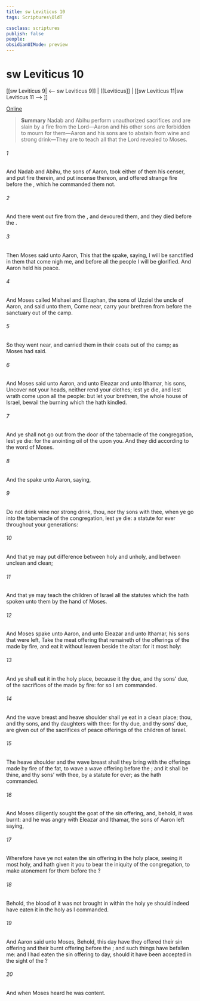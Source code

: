 ```yaml
---
title: sw Leviticus 10
tags: Scriptures\OldT

cssclass: scriptures
publish: false
people:
obsidianUIMode: preview
---
```


# sw Leviticus 10
[[sw Leviticus 9| <-- sw Leviticus 9]] | [[Leviticus]] | [[sw Leviticus 11|sw Leviticus 11 --> ]]

[Online](https://churchofjesuschrist.org/study/scriptures/ot/lev/10?lang=eng)

> __Summary__
Nadab and Abihu perform unauthorized sacrifices and are slain by a fire from the Lord—Aaron and his other sons are forbidden to mourn for them—Aaron and his sons are to abstain from wine and strong drink—They are to teach all that the Lord revealed to Moses.

###### 1 
And Nadab and Abihu, the sons of Aaron, took either of them his censer, and put fire therein, and put incense thereon, and offered strange fire before the , which he commanded them not.

###### 2 
And there went out fire from the , and devoured them, and they died before the .

###### 3 
Then Moses said unto Aaron, This  that the  spake, saying, I will be sanctified in them that come nigh me, and before all the people I will be glorified. And Aaron held his peace.

###### 4 
And Moses called Mishael and Elzaphan, the sons of Uzziel the uncle of Aaron, and said unto them, Come near, carry your brethren from before the sanctuary out of the camp.

###### 5 
So they went near, and carried them in their coats out of the camp; as Moses had said.

###### 6 
And Moses said unto Aaron, and unto Eleazar and unto Ithamar, his sons, Uncover not your heads, neither rend your clothes; lest ye die, and lest wrath come upon all the people: but let your brethren, the whole house of Israel, bewail the burning which the  hath kindled.

###### 7 
And ye shall not go out from the door of the tabernacle of the congregation, lest ye die: for the anointing oil of the   upon you. And they did according to the word of Moses.

###### 8 
And the  spake unto Aaron, saying,

###### 9 
Do not drink wine nor strong drink, thou, nor thy sons with thee, when ye go into the tabernacle of the congregation, lest ye die:  a statute for ever throughout your generations:

###### 10 
And that ye may put difference between holy and unholy, and between unclean and clean;

###### 11 
And that ye may teach the children of Israel all the statutes which the  hath spoken unto them by the hand of Moses.

###### 12 
And Moses spake unto Aaron, and unto Eleazar and unto Ithamar, his sons that were left, Take the meat offering that remaineth of the offerings of the  made by fire, and eat it without leaven beside the altar: for it  most holy:

###### 13 
And ye shall eat it in the holy place, because it  thy due, and thy sons’ due, of the sacrifices of the  made by fire: for so I am commanded.

###### 14 
And the wave breast and heave shoulder shall ye eat in a clean place; thou, and thy sons, and thy daughters with thee: for  thy due, and thy sons’ due,  are given out of the sacrifices of peace offerings of the children of Israel.

###### 15 
The heave shoulder and the wave breast shall they bring with the offerings made by fire of the fat, to wave  a wave offering before the ; and it shall be thine, and thy sons’ with thee, by a statute for ever; as the  hath commanded.

###### 16 
And Moses diligently sought the goat of the sin offering, and, behold, it was burnt: and he was angry with Eleazar and Ithamar, the sons of Aaron  left  saying,

###### 17 
Wherefore have ye not eaten the sin offering in the holy place, seeing it  most holy, and  hath given it you to bear the iniquity of the congregation, to make atonement for them before the ?

###### 18 
Behold, the blood of it was not brought in within the holy  ye should indeed have eaten it in the holy  as I commanded.

###### 19 
And Aaron said unto Moses, Behold, this day have they offered their sin offering and their burnt offering before the ; and such things have befallen me: and  I had eaten the sin offering to day, should it have been accepted in the sight of the ?

###### 20 
And when Moses heard  he was content.

